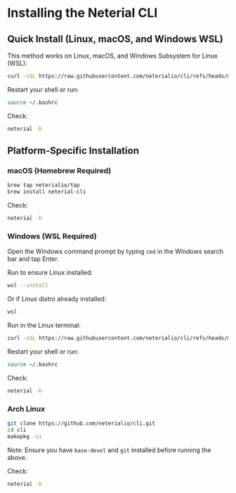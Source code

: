 # Installing the Neterial CLI

## Quick Install (Linux, macOS, and Windows WSL)

This method works on Linux, macOS, and Windows Subsystem for Linux (WSL):

```sh
curl -sSL https://raw.githubusercontent.com/neterialio/cli/refs/heads/main/install_cli.sh | bash
```

Restart your shell or run:

```sh
source ~/.bashrc
```

Check:

```sh
neterial -h
```

## Platform-Specific Installation

### macOS (Homebrew Required)

```sh
brew tap neterialio/tap
brew install neterial-cli
```

Check:

```sh
neterial -h
```

### Windows (WSL Required)

Open the Windows command prompt by typing `cmd` in the Windows search bar and tap Enter.

Run to ensure Linux installed:

```sh
wsl --install
```

Or if Linux distro already installed:

```sh
wsl
```

Run in the Linux terminal:

```sh
curl -sSL https://raw.githubusercontent.com/neterialio/cli/refs/heads/main/install_cli.sh | bash
```

Restart your shell or run:

```sh
source ~/.bashrc
```

Check:

```sh
neterial -h
```

### Arch Linux

```sh
git clone https://github.com/neterialio/cli.git
cd cli
makepkg -si
```

Note: Ensure you have `base-devel` and `git` installed before running the above.

Check:

```sh
neterial -h
```

